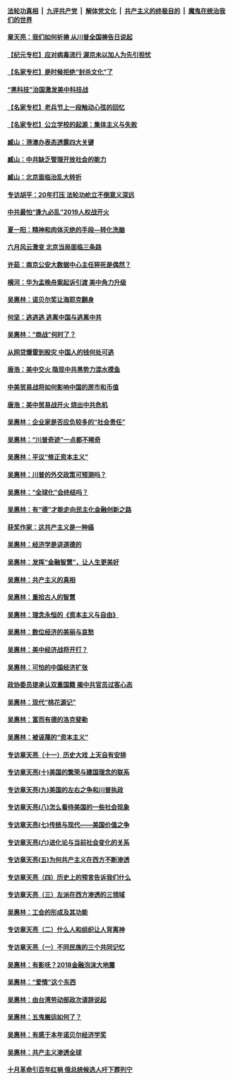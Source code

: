 ####  [法轮功真相](../../../../basic/blob/master/README.md?t=06291002) &nbsp;|&nbsp; [九评共产党](../../../../9ping.md/blob/master/README.md?t=06291002) &nbsp;|&nbsp; [解体党文化](../../../../jtdwh.md/blob/master/README.md?t=06291002)  &nbsp;|&nbsp; [共产主义的终极目的](../../../../gczydzjmd.md/blob/master/README.md?t=06291002) &nbsp;|&nbsp; [魔鬼在统治我们的世界](../../../../mgztzwmdsj.md/blob/master/README.md?t=06291002) 

#### [章天亮：我们如何祈祷 从川普全国祷告日说起](../pages/nsc423/n11944627.md?t=06291002) 

#### [【纪元专栏】应对病毒流行 渥京未以加人为先引担忧](../pages/nsc423/n11875714.md?t=06291002) 

#### [【名家专栏】是时候拒绝“封杀文化”了](../pages/nsc423/n11814093.md?t=06291002) 

#### [“黑科技”治国激发美中科技战](../pages/nsc423/n11638056.md?t=06291002) 

#### [【名家专栏】老兵节上一段触动心弦的回忆](../pages/nsc423/n11646016.md?t=06291002) 

#### [【名家专栏】公立学校的起源：集体主义与失败](../pages/nsc423/n11601833.md?t=06291002) 

#### [臧山：港澳办表态透露四大关键](../pages/nsc423/n11421628.md?t=06291002) 

#### [臧山：中共缺乏管理开放社会的能力](../pages/nsc423/n11407457.md?t=06291002) 

#### [臧山：北京面临治乱大转折](../pages/nsc423/n11406895.md?t=06291002) 

#### [专访胡平：20年打压 法轮功屹立不倒意义深远](../pages/nsc423/n11398800.md?t=06291002) 

#### [中共最怕“逢九必乱”2019人权战开火](../pages/nsc423/n11385248.md?t=06291002) 

#### [夏一阳：精神和肉体灭绝的手段—转化洗脑](../pages/nsc423/n11368250.md?t=06291002) 

#### [六月风云激变 北京当局面临三条路](../pages/nsc423/n11313668.md?t=06291002) 

#### [许茹：南京公安大数据中心主任猝死是偶然？](../pages/nsc423/n11064744.md?t=06291002) 

#### [横河：华为孟晚舟案起诉引渡 美中角力升级](../pages/nsc423/n11027230.md?t=06291002) 

#### [吴惠林：诺贝尔奖让海耶克翻身](../pages/nsc423/n10890049.md?t=06291002) 

#### [何坚：逃逃逃 逃离中国与逃离中共](../pages/nsc423/n10592891.md?t=06291002) 

#### [吴惠林：“商战”何时了？](../pages/nsc423/n10573558.md?t=06291002) 

#### [从网贷爆雷到股灾 中国人的钱何处可逃](../pages/nsc423/n10572800.md?t=06291002) 

#### [唐浩：美中交火 隐现中共黑势力混水摸鱼](../pages/nsc423/n10544040.md?t=06291002) 

#### [中美贸易战将如何影响中国的房市和币值](../pages/nsc423/n10543697.md?t=06291002) 

#### [唐浩：美中贸易战开火 烧出中共危机](../pages/nsc423/n10540126.md?t=06291002) 

#### [吴惠林：企业家是否应负较多的“社会责任”](../pages/nsc423/n10535022.md?t=06291002) 

#### [吴惠林：“川普奇迹”一点都不稀奇](../pages/nsc423/n10512808.md?t=06291002) 

#### [吴惠林：平议“修正资本主义”](../pages/nsc423/n10495724.md?t=06291002) 

#### [吴惠林：川普的外交政策可预测吗？](../pages/nsc423/n10462387.md?t=06291002) 

#### [吴惠林：“全球化”会终结吗？](../pages/nsc423/n10452838.md?t=06291002) 

#### [吴惠林：有“德”才能走向民主化金融创新之路](../pages/nsc423/n10432292.md?t=06291002) 

#### [获奖作家：这共产主义是一种癌](../pages/nsc423/n10431541.md?t=06291002) 

#### [吴惠林：经济学是讲道德的](../pages/nsc423/n10398014.md?t=06291002) 

#### [吴惠林：发挥“金融智慧”，让人生更美好](../pages/nsc423/n10375019.md?t=06291002) 

#### [吴惠林：共产主义的真相](../pages/nsc423/n10351394.md?t=06291002) 

#### [吴惠林：重拾古人的智慧](../pages/nsc423/n10337691.md?t=06291002) 

#### [吴惠林：理念永恒的《资本主义与自由》](../pages/nsc423/n10316274.md?t=06291002) 

#### [吴惠林：数位经济的美丽与哀愁](../pages/nsc423/n10292946.md?t=06291002) 

#### [吴惠林：美中经济战将开打？](../pages/nsc423/n10258825.md?t=06291002) 

#### [吴惠林：可怕的中国经济扩张](../pages/nsc423/n10219147.md?t=06291002) 

#### [政协委员提承认双重国籍 揭中共官员过客心态](../pages/nsc423/n10208809.md?t=06291002) 

#### [吴惠林：现代“桃花源记”](../pages/nsc423/n10185234.md?t=06291002) 

#### [吴惠林：富而有德的洛克斐勒](../pages/nsc423/n10142264.md?t=06291002) 

#### [吴惠林：被诬蔑的“资本主义”](../pages/nsc423/n10124816.md?t=06291002) 

#### [专访章天亮（十一）历史大戏 上天自有安排](../pages/nsc423/n10094905.md?t=06291002) 

#### [专访章天亮(十)美国的繁荣与建国理念的联系](../pages/nsc423/n10094899.md?t=06291002) 

#### [专访章天亮(九)美国的左右之争和川普执政](../pages/nsc423/n10094889.md?t=06291002) 

#### [专访章天亮(八)怎么看待美国的一些社会现象](../pages/nsc423/n10094857.md?t=06291002) 

#### [专访章天亮(七)传统与现代——美国价值之争](../pages/nsc423/n10093140.md?t=06291002) 

#### [专访章天亮(六)进化论与当前社会变化的关系](../pages/nsc423/n10092036.md?t=06291002) 

#### [专访章天亮(五)为何共产主义在西方不断渗透](../pages/nsc423/n10083620.md?t=06291002) 

#### [专访章天亮（四）历史上的预言告诉我们什么](../pages/nsc423/n10083606.md?t=06291002) 

#### [专访章天亮（三）左派在西方渗透的三领域](../pages/nsc423/n10081115.md?t=06291002) 

#### [吴惠林：工会的形成及其功能](../pages/nsc423/n10080633.md?t=06291002) 

#### [专访章天亮（二）什么人和组织让人背离神](../pages/nsc423/n10076637.md?t=06291002) 

#### [专访章天亮（一）不同民族的三个共同记忆](../pages/nsc423/n10074188.md?t=06291002) 

#### [吴惠林：有影呒？2018金融泡沫大地震](../pages/nsc423/n10040534.md?t=06291002) 

#### [吴惠林：“爱情”这个东西](../pages/nsc423/n10019423.md?t=06291002) 

#### [吴惠林：由台湾劳动部政次请辞说起](../pages/nsc423/n9979679.md?t=06291002) 

#### [吴惠林：五鬼搬运如何了？](../pages/nsc423/n9925338.md?t=06291002) 

#### [吴惠林：有感于本年诺贝尔经济学奖](../pages/nsc423/n9871883.md?t=06291002) 

#### [吴惠林：共产主义渗透全球](../pages/nsc423/n9812748.md?t=06291002) 

#### [十月革命引百年红祸 俄总统候选人吁下葬列宁](../pages/nsc423/n9810182.md?t=06291002) 

